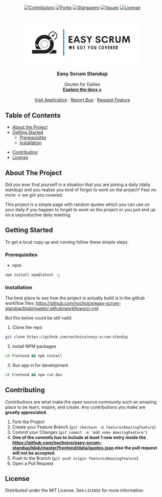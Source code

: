 <p align="center">
  <a href="https://github.com/nochoice/easy-scrum-standup/graphs/contributors"><img src="https://img.shields.io/github/contributors/nochoice/easy-scrum-standup.svg?style=flat-square" alt="Contributors"></a>
  <a href="https://github.com/nochoice/easy-scrum-standup/network/members"><img src="https://img.shields.io/github/forks/nochoice/easy-scrum-standup.svg?style=flat-square" alt="Forks"></a>
  <a href="https://github.com/nochoice/easy-scrum-standup/stargazers"><img src="https://img.shields.io/github/stars/nochoice/easy-scrum-standup.svg?style=flat-square" alt="Stargazers"></a>
  <a href="https://github.com/nochoice/easy-scrum-standup/issues"><img src="https://img.shields.io/github/issues/nochoice/easy-scrum-standup.svg?style=flat-square" alt="Issues"></a>
  <a href="https://github.com/nochoice/easy-scrum-standup/blob/master/LICENSE.txt"><img src="https://img.shields.io/github/license/nochoice/easy-scrum-standup.svg?style=flat-square" alt="License"></a>
</p>


<!-- PROJECT LOGO -->
<br />
<p align="center">
  <!-- <a href="https://github.com/nochoice/easy-scrum-standup">
    <img src="images/logo.png" alt="Logo" width="80" height="80">
  </a> -->
  <img src="logo.png">
  <h3 align="center">Easy Scrum Standup</h3>

  <p align="center">
    Qoutes for Dailies
    <br />
    <a href="https://github.com/nochoice/easy-scrum-standup"><strong>Explore the docs »</strong></a>
    <br />
    <br />
    <a href="https://stand-up-quotes.web.app/" target="_blank">Visit Application</a>
    ·
    <a href="https://github.com/nochoice/easy-scrum-standup/issues">Report Bug</a>
    ·
    <a href="https://github.com/nochoice/easy-scrum-standup/issues">Request Feature</a>
  </p>
</p>



<!-- TABLE OF CONTENTS -->
## Table of Contents

* [About the Project](#about-the-project)
  <!-- * [Built With](#built-with) -->
* [Getting Started](#getting-started)
  * [Prerequisites](#prerequisites)
  * [Installation](#installation)
<!-- * [Usage](#usage) -->
<!-- * [Roadmap](#roadmap) -->
* [Contributing](#contributing)
* [License](#license)
<!-- * [Contact](#contact) -->
<!-- * [Acknowledgements](#acknowledgements) -->



<!-- ABOUT THE PROJECT -->
## About The Project

Did you ever find yourself in a situation that you are joining a daily (daily standup) and you realize you kind of forgot to work on the project?
Fear no more -> we got you covered.

This project is a simple page with random quotes which you can use on your daily if you happen to forget to work on the project or you just end up on a unproductive daily meeting.

<!-- GETTING STARTED -->
## Getting Started

To get a local copy up and running follow these simple steps.

### Prerequisites

* npm
```sh
npm install npm@latest -g
```

### Installation

The best place to see how the project is actually build is in the github workflow files: https://github.com/nochoice/easy-scrum-standup/blob/master/.github/workflows/ci.yml

But this below could be still vaild.

1. Clone the repo
```sh
git clone https://github.com/nochoice/easy-scrum-standup
```
2. Install NPM packages
```sh
cd frontend && npm install
```

3. Run app in for development
```sh
cd frontend && npm run dev
```
<!-- CONTRIBUTING -->
## Contributing

Contributions are what make the open source community such an amazing place to be learn, inspire, and create. Any contributions you make are **greatly appreciated**.

1. Fork the Project
2. Create your Feature Branch (`git checkout -b feature/AmazingFeature`)
3. Commit your Changes (`git commit -m 'Add some AmazingFeature'`)
4. <b>One of the commits has to include at least 1 new entry inside the https://github.com/nochoice/easy-scrum-standup/blob/master/frontend/data/quotes.json else the pull request will not be accepted.  </b>
5. Push to the Branch (`git push origin feature/AmazingFeature`)
6. Open a Pull Request

<!-- LICENSE -->
## License

Distributed under the MIT License. See `LICENSE` for more information.

<!-- ACKNOWLEDGEMENTS -->
<!-- ## Acknowledgements

* []()
* []()
* []() -->

<!-- MARKDOWN LINKS & IMAGES -->
<!-- https://www.markdownguide.org/basic-syntax/#reference-style-links -->
[contributors-shield]: https://img.shields.io/github/contributors/nochoice/easy-scrum-standup.svg?style=flat-square
[contributors-url]: https://github.com/nochoice/easy-scrum-standup/graphs/contributors
[forks-shield]: https://img.shields.io/github/forks/nochoice/easy-scrum-standup.svg?style=flat-square
[forks-url]: https://github.com/nochoice/easy-scrum-standup/network/members
[stars-shield]: https://img.shields.io/github/stars/nochoice/easy-scrum-standup.svg?style=flat-square
[stars-url]:https://github.com/nochoice/easy-scrum-standup/stargazers
[issues-shield]: https://img.shields.io/github/issues/nochoice/easy-scrum-standup.svg?style=flat-square
[issues-url]: https://github.com/nochoice/easy-scrum-standup/issues
[license-shield]: https://img.shields.io/github/license/nochoice/easy-scrum-standup.svg?style=flat-square
[license-url]: https://github.com/nochoice/easy-scrum-standup/blob/master/LICENSE.txt
[linkedin-shield]: https://img.shields.io/badge/-LinkedIn-black.svg?style=flat-square&logo=linkedin&colorB=555

